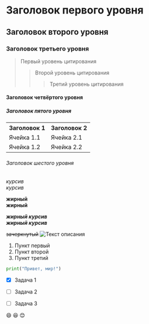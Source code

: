 # Заголовок первого уровня
## Заголовок второго уровня
### Заголовок третьего уровня

> Первый уровень цитирования
>> Второй уровень цитирования
>>> Третий уровень цитирования

#### Заголовок четвёртого уровня
##### Заголовок пятого уровня

<table>
    <tr>
        <th>Заголовок 1</th>
        <th>Заголовок 2</th>
    </tr>
    <tr>
        <td>Ячейка 1.1</td>
        <td>Ячейка 2.1</td>
    </tr>
    <tr>
        <td>Ячейка 1.2</td>
        <td>Ячейка 2.2</td>
    </tr>
</table>

###### Заголовок шестого уровня

*курсив*  
_курсив_

**жирный**  
__жирный__

***жирный курсив***  
___жирный курсив___

~~зачеркнутый~~
![Текст описания](https://www.example.com/image.jpg)

1. Пункт первый
2. Пункт второй
3. Пункт третий
```python
print("Привет, мир!")
```

- [x] Задача 1
- [ ] Задача 2
- [ ] Задача 3


:smile:
:laughing:
:blush: